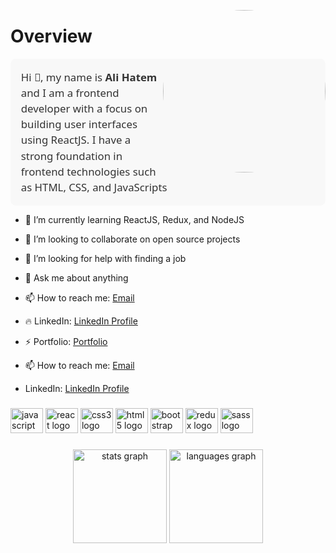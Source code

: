 <!-- 
add animation for all body elements

 -->
<img align="right" height="260" src="https://media.tenor.com/y2JXkY1pXkwAAAAM/cat-computer.gif" 
  style="border-radius: 50%; margin: 0 0 0 0; padding: 0 0 0 0; border: 0 0 0 0; box-shadow: 0 0 0 0; background: 0 0 0 0;
  text-align: center; vertical-align: middle; line-height: 1; font-size: 1.5em; font-weight: 500; font-family: 'Segoe UI', Tahoma, Geneva, Verdana, sans-serif; color: #333; font-transform: uppercase; letter-spacing: 0.1em; text-shadow: 0 0 0.5em #333;" />

###

# Overview

<div>


<p style="font-size: 1.2em; font-weight: 500; line-height: 1.5; margin: 0 0 0 0; padding: 0 0 0 0; border: 0 0 0 0; box-shadow: 0 0 0 0; background-color: #f8f8f8; border-radius: 0.5em; padding: 1em; font-family: 'Segoe UI', Tahoma, Geneva, Verdana, sans-serif; color: #333;"
>
Hi 🙌, my name is <strong>Ali Hatem</strong> and I am a frontend developer with a focus on building user interfaces using ReactJS. I have a strong foundation in frontend technologies such as HTML, CSS, and JavaScripts
</p>
<!-- 
add animation for all body elements
 -->
 
 
- 🌱 I’m currently learning ReactJS, Redux, and NodeJS
- 👯 I’m looking to collaborate on open source projects
- 🤔 I’m looking for help with finding a job
- 💬 Ask me about anything
- 📫 How to reach me: [Email](mailto:alihatemramadan5@gmail.com)
- 🔥 LinkedIn: [LinkedIn Profile](https://www.linkedin.com/in/aliihatem-753025203/)
- ⚡ Portfolio: [Portfolio](https://alihatemramadan.pages.dev/)

- 📫 How to reach me: [Email](mailto:alihatemramadan5@gmail.com)
- LinkedIn: [LinkedIn Profile](https://www.linkedin.com/in/aliihatem-753025203/) 



###


<div align="left">
  <img src="https://cdn.jsdelivr.net/gh/devicons/devicon/icons/javascript/javascript-original.svg" height="40" width="52" alt="javascript logo"  />
  <img src="https://cdn.jsdelivr.net/gh/devicons/devicon/icons/react/react-original.svg" height="40" width="52" alt="react logo"  />
  <img src="https://cdn.jsdelivr.net/gh/devicons/devicon/icons/css3/css3-original.svg" height="40" width="52" alt="css3 logo"  />
  <img src="https://cdn.jsdelivr.net/gh/devicons/devicon/icons/html5/html5-original.svg" height="40" width="52" alt="html5 logo"  />
  <img src="https://cdn.jsdelivr.net/gh/devicons/devicon/icons/bootstrap/bootstrap-original.svg" height="40" width="52" alt="bootstrap logo"  />
  <img src="https://cdn.jsdelivr.net/gh/devicons/devicon/icons/redux/redux-original.svg" height="40" width="52" alt="redux logo"  />
  <img src="https://cdn.jsdelivr.net/gh/devicons/devicon/icons/sass/sass-original.svg" height="40" width="52" alt="sass logo"  />
</div>

###

<div align="center">
  <img src="https://github-readme-stats.vercel.app/api?hide_title=false&hide_rank=false&show_icons=true&include_all_commits=true&count_private=true&disable_animations=false&theme=dracula&locale=en&hide_border=false&username=alihatem360" height="150" alt="stats graph"  />
  <img src="https://github-readme-stats.vercel.app/api/top-langs?locale=en&hide_title=false&layout=compact&card_width=320&langs_count=5&theme=dracula&hide_border=false&username=alihatem360" height="150" alt="languages graph"  />

</div>

</div>
